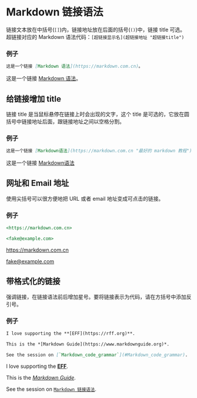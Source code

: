 # Markdown 链接语法
链接文本放在中括号(`[]`)内，链接地址放在后面的括号(`()`)中，链接 title 可选。
超链接对应的 Markdown 语法代码：`[超链接显示名](超链接地址 "超链接title")`
### 例子
```Markdown
这是一个链接 [Markdown 语法](https://markdown.com.cn)。
```
这是一个链接 [Markdown 语法](https://markdown.com.cn)。
## 给链接增加 title
链接 title 是当鼠标悬停在链接上时会出现的文字，这个 title 是可选的，它放在圆括号中链接地址后面，跟链接地址之间以空格分割。
### 例子
```Markdown
这是一个链接 [Markdown语法](https://markdown.com.cn "最好的 markdown 教程")
```
这是一个链接 [Markdown语法](https://markdown.com.cn "最好的 markdown 教程")
## 网址和 Email 地址
使用尖括号可以很方便地把 URL 或者 email 地址变成可点击的链接。
### 例子
```Markdown
<https://markdown.com.cn>

<fake@example.com>
```
<https://markdown.com.cn>

<fake@example.com>
## 带格式化的链接
强调链接，在链接语法前后增加星号。要将链接表示为代码，请在方括号中添加反引号。
### 例子
```Markdown
I love supporting the **[EFF](https://rff.org)**.

This is the *[Markdown Guide](https://www.markdownguide.org)*.

See the session on [`Markdown_code_grammar`](#Markdown_code_grammar).
```
I love supporting the **[EFF](https://rff.org)**.

This is the *[Markdown Guide](https://www.markdownguide.org)*.

See the session on [`Markdown 链接语法`](#user-content-markdown-链接语法).

